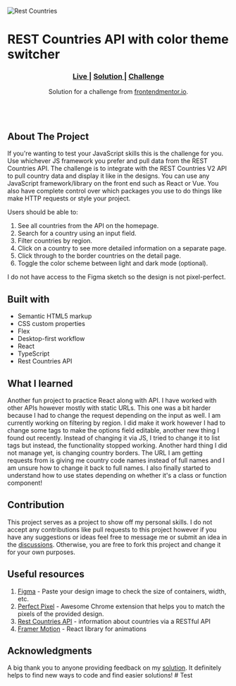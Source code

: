 ![Rest Countries](https://github.com/catherineisonline/rest-countries/blob/main/public/project-preview.png?raw=true")

# REST Countries API with color theme switcher

<div align="center">
  <h3>
    <a href="https://restful-countries.vercel.app/" color="white">
      Live
    </a>
    <span> | </span>
    <a href="https://www.frontendmentor.io/solutions/rest-countries-api-with-color-theme-switcher-SySqXmn49">
      Solution
    </a>
   <span> | </span>
    <a href="https://www.frontendmentor.io/challenges/rest-countries-api-with-color-theme-switcher-5cacc469fec04111f7b848ca">
      Challenge
    </a>
  </h3>
</div>
<div align="center">
   Solution for a challenge from  <a href="https://www.frontendmentor.io/" target="_blank">frontendmentor.io</a>.
</div>
<br>
<br>
<br>

## About The Project

If you're wanting to test your JavaScript skills this is the challenge for you. Use whichever JS framework you prefer and pull data from the REST Countries API. 
The challenge is to integrate with the REST Countries V2 API to pull country data and display it like in the designs.
You can use any JavaScript framework/library on the front end such as React or Vue. You also have complete control over which packages you use to do things like make HTTP requests or style your project.

Users should be able to:
1. See all countries from the API on the homepage.
2. Search for a country using an input field.
3. Filter countries by region.
4. Click on a country to see more detailed information on a separate page.
5. Click through to the border countries on the detail page.
6. Toggle the color scheme between light and dark mode (optional).

I do not have access to the Figma sketch so the design is not pixel-perfect.

## Built with
- Semantic HTML5 markup
- CSS custom properties
- Flex
- Desktop-first workflow
- React
- TypeScript
- Rest Countries API

## What I learned
Another fun project to practice React along with API. I have worked with other APIs however mostly with static URLs. This one was a bit harder because I had to change the request depending on the input as well. I am currently working on filtering by region. I did make it work however I had to change some tags to make the options field editable, another new thing I found out recently. Instead of changing it via JS, I tried to change it to list tags but instead, the functionality stopped working. Another hard thing I did not manage yet, is changing country borders. The URL I am getting requests from is giving me country code names instead of full names and I am unsure how to change it back to full names.
I also finally started to understand how to use states depending on whether it's a class or function component!

## Contribution
This project serves as a project to show off my personal skills. I do not accept any contributions like pull requests to this project however if you have any suggestions or ideas feel free to message me or submit an idea in the [discussions](https://github.com/catherineisonline/rest-countries/discussions). Otherwise, you are free to fork this project and change it for your own purposes. 

## Useful resources
1. <a href="https://www.figma.com/">Figma</a> - Paste your design image to check the size of containers, width, etc.
2. <a href="https://chrome.google.com/webstore/detail/perfectpixel-by-welldonec/dkaagdgjmgdmbnecmcefdhjekcoceebi">Perfect Pixel</a> - Awesome Chrome extension that helps you to match the pixels of the provided design.
3. <a href="https://restcountries.com/">Rest Countries API</a> - information about countries via a RESTful API
4. <a href="https://www.framer.com/motion/">Framer Motion</a> - React library for animations

## Acknowledgments

A big thank you to anyone providing feedback on my <a href="https://www.frontendmentor.io/solutions/rest-countries-api-with-color-theme-switcher-SySqXmn49">solution</a>. It definitely helps to find new ways to code and find easier solutions!
#   T e s t  
 